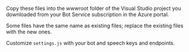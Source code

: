 Copy these files into the wwwroot folder of the Visual Studio project you downloaded from your Bot Service subscription in the Azure portal.

Some files have the same name as existing files; replace the existing files with the new ones.

Customize `settings.js` with your bot and speech keys and endpoints.
